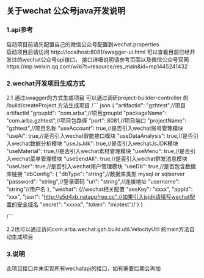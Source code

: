 ## 关于wechat 公众号java开发说明
### 1.api参考
启动项目前请先配置自己的微信公众号配置到wechat.properties  
启动项目后请访问 http://localhost:8081/swagger-ui.html
可以查看目前已经开发过的wechat公众号api接口，
接口详细说明请参考页面以及微信公众号官网https://mp.weixin.qq.com/wiki?t=resource/res_main&id=mp1445241432

### 2.wechat开发项目生成方式
2.1 通过swagger的方式生成项目
可以通过调研project-builder-controller  的 /build/createProject 方法生成项目
/``` json
{
  "artifactId": "gzhtest",//项目artifactId
  "groupId": "com.arba",//项目groupId
  "packageName": "com.arba.gzhtest",//项目包路径
  "port": 8081,//项目端口
  "projectName": "gzhtest",//项目名称
  "useAccount": true,//是否引入wechat账号管理模块
  "useAi": true,//是否引入wechat智能接口模块
  "useDataAnalysis": true,//是否引入wechat数据分析模块
  "useJsJdk": true,//是否引入wechatJsJDK模块
  "useMaterial": true,//是否引入wechat素材管理模块
  "useMenu": true,//是否引入wechat菜单管理模块
  "useSendAll": true,//是否引入wechat群发消息模块
  "useUser": true,//是否引入wechat用户管理模块
  "useDb": true,//是否包含数据库链接
  "dbConfig": {
    "dbType": "string",//数据库类型 mysql or  sqlserver
    "password": "string",//登录密码
    "url": "string",//连接地址
    "username": "string"//用户名
  },
  "wechat": {//wechat相关配置
    "aesKey": "xxxx",
    "appId": "xxx",
    "jsurl": "http://s5d4xb.natappfree.cc",//如果引入jsjdk请填写wechat配置的安全域名
    "secret": "xxxxx",
    "token": "miotest"//
  }
}

/```

2.2也可以通过访问com.arba.wechat.gzh.build.util.VelocityUtil 的main方法自动生成项目


### 3.说明
此项目接口并未实现所有wechatapi的接口，如有需要后期会再加
